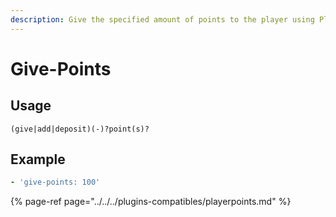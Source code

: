 ```yaml
---
description: Give the specified amount of points to the player using PlayerPoints
---
```


# Give-Points

## Usage

```text
(give|add|deposit)(-)?point(s)?
```

## Example

```yaml
- 'give-points: 100'
```

{% page-ref page="../../../plugins-compatibles/playerpoints.md" %}



